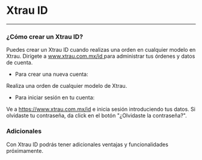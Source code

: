 # Xtrau ID 

---


### ¿Cómo crear un Xtrau ID?

Puedes crear un Xtrau ID cuando realizas una orden en cualquier modelo en Xtrau. Dirígete a [www.xtrau.com.mx/id ](https://www.xtrau.com.mx/id) para administrar tus órdenes y datos de cuenta.  

- Para crear una nueva cuenta: 

Realiza una orden de cualquier modelo de Xtrau. 

- Para iniciar sesión en tu cuenta: 

Ve a https://www.xtrau.com.mx/id e inicia sesión introduciendo tus datos. Si olvidaste tu contraseña, da click en el botón "¿Olvidaste la contraseña?".



### Adicionales 

Con Xtrau ID podrás tener adicionales ventajas y funcionalidades próximamente.
